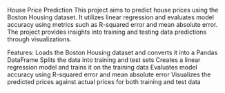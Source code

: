 House Price Prediction
This project aims to predict house prices using the Boston Housing dataset. It utilizes linear regression and evaluates model accuracy using metrics such as R-squared error and mean absolute error. The project provides insights into training and testing data predictions through visualizations.

Features:
Loads the Boston Housing dataset and converts it into a Pandas DataFrame
Splits the data into training and test sets
Creates a linear regression model and trains it on the training data
Evaluates model accuracy using R-squared error and mean absolute error
Visualizes the predicted prices against actual prices for both training and test data

